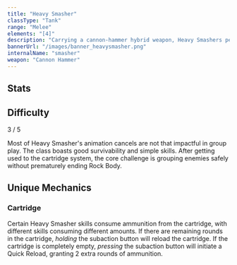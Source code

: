 ```yaml
---
title: "Heavy Smasher"
classType: "Tank"
range: "Melee"
elements: "[4]"
description: "Carrying a cannon-hammer hybrid weapon, Heavy Smashers perform slow, heavy-hitting attacks that deal significant damage and provide crowd-control."
bannerUrl: "/images/banner_heavysmasher.png"
internalName: "smasher"
weapon: "Cannon Hammer"
---
```


<script>
    import Icon from "@iconify/svelte"
    import Stats from "./Stats.svelte"
</script>

## Stats
<Stats />

## Difficulty
<div class="difficulty-box flex box">
    <span>3 / 5</span>
    <Icon icon="fluent:star-28-filled" />
    <Icon icon="fluent:star-28-filled" />
    <Icon icon="fluent:star-28-filled" />
</div>

Most of Heavy Smasher's animation cancels are not that impactful in group play. The class boasts good survivability and simple skills. After getting used to the cartridge system, the core challenge is grouping enemies safely without prematurely ending Rock Body.

## Unique Mechanics

### Cartridge
Certain Heavy Smasher skills consume ammunition from the cartridge, with different skills consuming different amounts. If there are remaining rounds in the cartridge, *holding* the subaction button will reload the cartridge. If the cartridge is completely empty, *pressing* the subaction button will initiate a Quick Reload, granting 2 extra rounds of ammunition.
